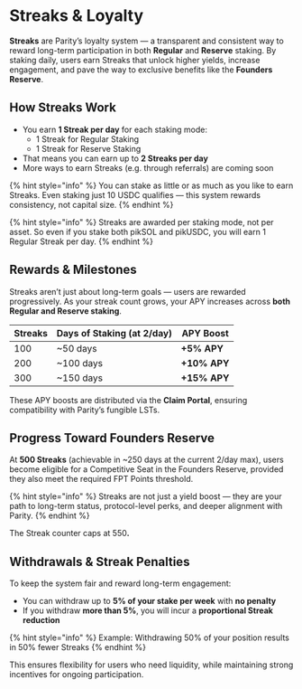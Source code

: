 # Streaks & Loyalty

**Streaks** are Parity’s loyalty system — a transparent and consistent way to reward long-term participation in both **Regular** and **Reserve** staking. By staking daily, users earn Streaks that unlock higher yields, increase engagement, and pave the way to exclusive benefits like the **Founders Reserve**.

## How Streaks Work

* You earn **1 Streak per day** for each staking mode:
  * 1 Streak for Regular Staking
  * 1 Streak for Reserve Staking
* That means you can earn up to **2 Streaks per day**
* More ways to earn Streaks (e.g. through referrals) are coming soon

{% hint style="info" %}
You can stake as little or as much as you like to earn Streaks. Even staking just 10 USDC qualifies — this system rewards consistency, not capital size.
{% endhint %}

{% hint style="info" %}
Streaks are awarded per staking mode, not per asset. So even if you stake both pikSOL and pikUSDC, you will earn 1 Regular Streak per day.
{% endhint %}

## Rewards & Milestones

Streaks aren’t just about long-term goals — users are rewarded progressively. As your streak count grows, your APY increases across **both Regular and Reserve staking**.

| Streaks | Days of Staking (at 2/day) | APY Boost    |
| ------- | -------------------------- | ------------ |
| 100     | \~50 days                  | **+5% APY**  |
| 200     | \~100 days                 | **+10% APY** |
| 300     | \~150 days                 | **+15% APY** |

These APY boosts are distributed via the **Claim Portal**, ensuring compatibility with Parity’s fungible LSTs.

## Progress Toward Founders Reserve

At **500 Streaks** (achievable in \~250 days at the current 2/day max), users become eligible for a Competitive Seat in the Founders Reserve, provided they also meet the required FPT Points threshold.

{% hint style="info" %}
Streaks are not just a yield boost — they are your path to long-term status, protocol-level perks, and deeper alignment with Parity.
{% endhint %}

The Streak counter caps at 55&#x30;**.**

## Withdrawals & Streak Penalties

To keep the system fair and reward long-term engagement:

* You can withdraw up to **5% of your stake per week** with **no penalty**
* If you withdraw **more than 5%**, you will incur a **proportional Streak reduction**

{% hint style="info" %}
Example: Withdrawing 50% of your position results in 50% fewer Streaks
{% endhint %}

This ensures flexibility for users who need liquidity, while maintaining strong incentives for ongoing participation.

